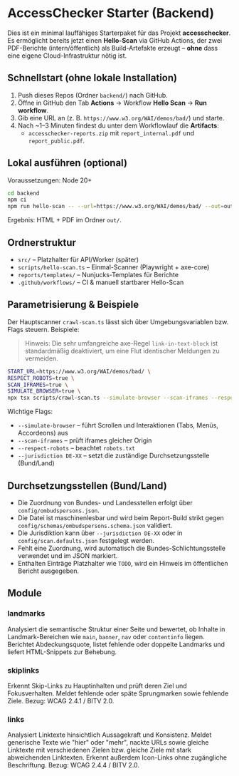 # AccessChecker Starter (Backend)

Dies ist ein minimal lauffähiges Starterpaket für das Projekt **accesschecker**.
Es ermöglicht bereits jetzt einen **Hello-Scan** via GitHub Actions, der zwei
PDF-Berichte (intern/öffentlich) als Build-Artefakte erzeugt – **ohne** dass eine
eigene Cloud-Infrastruktur nötig ist.

## Schnellstart (ohne lokale Installation)

1. Push dieses Repos (Ordner `backend/`) nach GitHub.
2. Öffne in GitHub den Tab **Actions** → Workflow **Hello Scan** → **Run workflow**.
3. Gib eine URL an (z. B. `https://www.w3.org/WAI/demos/bad/`) und starte.
4. Nach ~1–3 Minuten findest du unter dem Workflowlauf die **Artifacts**:
   - `accesschecker-reports.zip` mit `report_internal.pdf` und `report_public.pdf`.

## Lokal ausführen (optional)

Voraussetzungen: Node 20+

```bash
cd backend
npm ci
npm run hello-scan -- --url=https://www.w3.org/WAI/demos/bad/ --out=out
```

Ergebnis: HTML + PDF im Ordner `out/`.

## Ordnerstruktur
- `src/` – Platzhalter für API/Worker (später)
- `scripts/hello-scan.ts` – Einmal-Scanner (Playwright + axe-core)
- `reports/templates/` – Nunjucks-Templates für Berichte
- `.github/workflows/` – CI & manuell startbarer Hello-Scan

## Parametrisierung & Beispiele

Der Hauptscanner `crawl-scan.ts` lässt sich über Umgebungsvariablen bzw. Flags steuern. Beispiele:

> Hinweis: Die sehr umfangreiche axe-Regel `link-in-text-block` ist standardmäßig deaktiviert, um eine Flut identischer Meldungen zu vermeiden.

```bash
START_URL=https://www.w3.org/WAI/demos/bad/ \
RESPECT_ROBOTS=true \
SCAN_IFRAMES=true \
SIMULATE_BROWSER=true \
npx tsx scripts/crawl-scan.ts --simulate-browser --scan-iframes --respect-robots
```

Wichtige Flags:

- `--simulate-browser` – führt Scrollen und Interaktionen (Tabs, Menüs, Accordeons) aus
- `--scan-iframes` – prüft iframes gleicher Origin
- `--respect-robots` – beachtet `robots.txt`
- `--jurisdiction DE-XX` – setzt die zuständige Durchsetzungsstelle (Bund/Land)

## Durchsetzungsstellen (Bund/Land)

- Die Zuordnung von Bundes- und Landesstellen erfolgt über `config/ombudspersons.json`.
- Die Datei ist maschinenlesbar und wird beim Report-Build strikt gegen `config/schemas/ombudspersons.schema.json` validiert.
- Die Jurisdiktion kann über `--jurisdiction DE-XX` oder in `config/scan.defaults.json` festgelegt werden.
- Fehlt eine Zuordnung, wird automatisch die Bundes-Schlichtungsstelle verwendet und im JSON markiert.
- Enthalten Einträge Platzhalter wie `TODO`, wird ein Hinweis im öffentlichen Bericht ausgegeben.

## Module

### landmarks

Analysiert die semantische Struktur einer Seite und bewertet, ob Inhalte in
Landmark-Bereichen wie `main`, `banner`, `nav` oder `contentinfo` liegen.
Berichtet Abdeckungsquote, listet fehlende oder doppelte Landmarks und liefert
HTML-Snippets zur Behebung.

### skiplinks

Erkennt Skip-Links zu Hauptinhalten und prüft deren Ziel und Fokusverhalten. Meldet fehlende oder späte Sprungmarken sowie fehlende Ziele. Bezug: WCAG 2.4.1 / BITV 2.0.

### links

Analysiert Linktexte hinsichtlich Aussagekraft und Konsistenz. Meldet generische
Texte wie "hier" oder "mehr", nackte URLs sowie gleiche Linktexte mit
verschiedenen Zielen bzw. gleiche Ziele mit stark abweichenden Linktexten.
Erkennt außerdem Icon-Links ohne zugängliche Beschriftung. Bezug: WCAG 2.4.4 / BITV 2.0.

